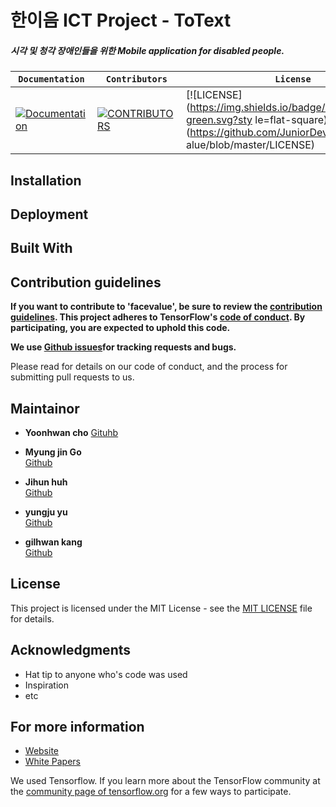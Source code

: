 # 한이음 ICT Project - ToText

##### 시각 및 청각 장애인들을 위한 Mobile application for disabled people.  

<div align="center">  

|**`Documentation`** | **`Contributors`** | **`License`**     |
|-----------------|---------------------|------------------    |
|[![Documentation](https://img.shields.io/badge/api-reference-blue.svg)](https://github.com/JuniorDevelpersKR/facevalue)|[![CONTRIBUTORS](https://img.shields.io/badge/contributors-1-green.svg?style=flat-square)](https://github.com/JuniorDevelpersKR/facevalue/blob/master/CONTRIBUTING.md)|[![LICENSE](https://img.shields.io/badge/license-MIT-green.svg?sty    le=flat-square)](https://github.com/JuniorDevelpersKR/facev    alue/blob/master/LICENSE)|

</div>  

## Installation

## Deployment

## Built With

## Contribution guidelines

**If you want to contribute to 'facevalue', be sure to review the [contribution guidelines](/CONTRIBUTING.md). This project adheres to TensorFlow's [code of conduct](CODE_OF_CONDUCT.md). By participating, you are expected to uphold this code.**

**We use [Github issues](https://github.com/JuniorDevelopersKR/ToText/issues)for tracking requests and bugs.**

Please read for details on our code of conduct, and the process for submitting pull requests to us.

## Maintainor

* **Yoonhwan cho** 
[Gituhb](https://github.com/Yoonhwan5/)

* **Myung jin Go**  
[Github](https://github.com/rjs1197)

* **Jihun huh**  
[Github](https://github.com/hojihun5516)

* **yungju yu**  
[Github](https://github.com/YoungJooYoo)

* **gilhwan kang**  
[Github](https://github.com/KangGilHwan)

## License

This project is licensed under the MIT License - see the [MIT LICENSE](LICENSE.md) file for details.

## Acknowledgments

* Hat tip to anyone who's code was used  
* Inspiration  
* etc  

## For more information

* [Website](/)
* [White Papers](/)

We used Tensorflow. If you learn more about the TensorFlow community at the [community page of tensorflow.org](https://www.tensorflow.org/community) for a few ways to participate.

